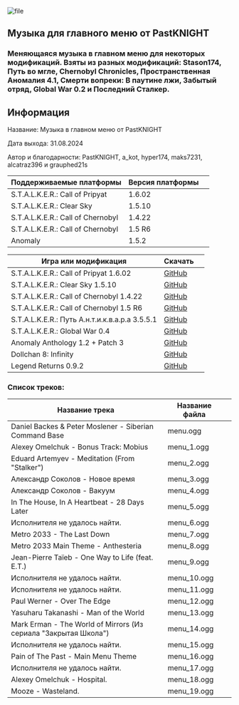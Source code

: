 ![file](https://github.com/user-attachments/assets/3b4b031b-bfb4-4466-a35c-52b7bbd130e1)
## Музыка для главного меню от PastKNIGHT
### Меняющаяся музыка в главном меню для некоторых модификаций. Взяты из разных модификаций: Stason174, Путь во мгле, Chernobyl Chronicles, Пространственная Аномалия 4.1, Смерти вопреки: В паутине лжи, Забытый отряд, Global War 0.2 и Последний Сталкер.
## Информация
Название: Музыка в главном меню от PastKNIGHT

Дата выхода: 31.08.2024

Автор и благодарности: PastKNIGHT, a_kot, hyper174, maks7231, alcatraz396 и grauphed21s

|Поддерживаемые платформы|Версия платформы||
|----|-----|-------|
|S.T.A.L.K.E.R.: Call of Pripyat|1.6.02|
|S.T.A.L.K.E.R.: Clear Sky|1.5.10|
|S.T.A.L.K.E.R.: Call of Chernobyl|1.4.22|
|S.T.A.L.K.E.R.: Call of Chernobyl|1.5 R6|
|Anomaly|1.5.2|

|Игра или модификация|Скачать||
|----|-----|-------|
|S.T.A.L.K.E.R.: Call of Pripyat 1.6.02|[GitHub](https://github.com/PastKNIGHT/MMMFSBPK/releases/tag/CoP1.6.02)|
|S.T.A.L.K.E.R.: Clear Sky 1.5.10|[GitHub](https://github.com/PastKNIGHT/MMMFSBPK/releases/tag/CS1.5.10)|
|S.T.A.L.K.E.R.: Call of Chernobyl 1.4.22|[GitHub](https://github.com/PastKNIGHT/MMMFSBPK/releases/tag/CoC1.4.22)|
|S.T.A.L.K.E.R.: Call of Chernobyl 1.5 R6|[GitHub](https://github.com/PastKNIGHT/MMMFSBPK/releases/tag/CoC1.5R6)|
|S.T.A.L.K.E.R.: Путь А.н.т.и.к.в.а.р.а 3.5.5.1|[GitHub](https://github.com/PastKNIGHT/MMMFSBPK/releases/tag/ANTIGUARY)|
|S.T.A.L.K.E.R.: Global War 0.4|[GitHub](https://github.com/PastKNIGHT/MMMFSBPK/releases/tag/GW0.4)|
|Anomaly Anthology 1.2 + Patch 3|[GitHub](https://github.com/PastKNIGHT/MMMFSBPK/releases/tag/Anthology)|
|Dollchan 8: Infinity|[GitHub](https://github.com/PastKNIGHT/MMMFSBPK/releases/tag/D8I)|
|Legend Returns 0.9.2|[GitHub](https://github.com/PastKNIGHT/MMMFSBPK/releases/tag/LR0.9.2)|

### Список треков:
|Название трека|Название файла||
|----|-----|-------|
|Daniel Backes & Peter Moslener - Siberian Command Base|menu.ogg|
|Alexey Omelchuk - Bonus Track: Mobius|menu_1.ogg|
|Eduard Artemyev - Meditation (From "Stalker")|menu_2.ogg|
|Александр Соколов - Новое время|menu_3.ogg|
|Александр Соколов - Вакуум|menu_4.ogg|
|In The House, In A Heartbeat - 28 Days Later|menu_5.ogg|
|Исполнителя не удалось найти.|menu_6.ogg|
|Metro 2033 - The Last Down|menu_7.ogg|
|Metro 2033 Main Theme - Anthesteria|menu_8.ogg|
|Jean-Pierre Taïeb - One Way to Life (feat. E.T.)|menu_9.ogg|
|Исполнителя не удалось найти.|menu_10.ogg|
|Исполнителя не удалось найти.|menu_11.ogg|
|Paul Werner - Over The Edge|menu_12.ogg|
|Yasuharu Takanashi - Man of the World|menu_13.ogg|
|Mark Erman - The World of Mirrors (Из сериала "Закрытая Школа")|menu_14.ogg|
|Исполнителя не удалось найти.|menu_15.ogg|
|Pain of The Past - Main Menu Theme|menu_16.ogg|
|Исполнителя не удалось найти.|menu_17.ogg|
|Alexey Omelchuk - Hospital.|menu_18.ogg|
|Mooze - Wasteland.|menu_19.ogg|
